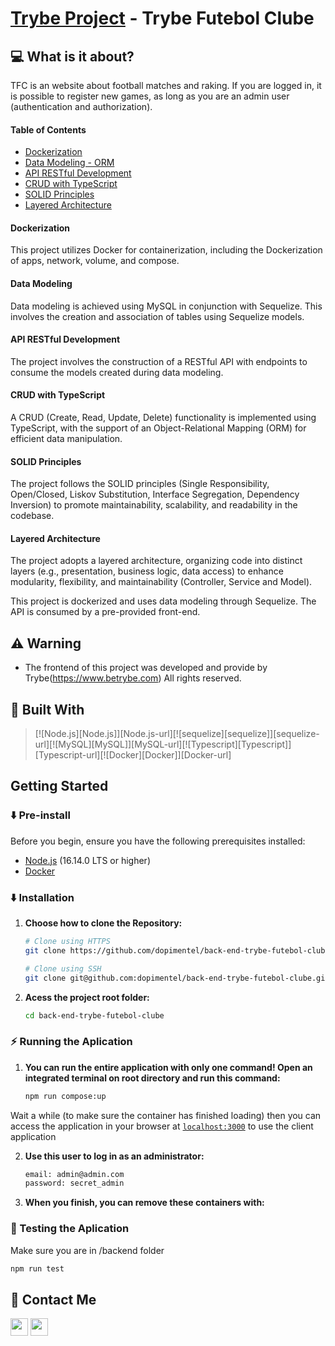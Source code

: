 # [Trybe Project](https://www.betrybe.com/)  - Trybe Futebol Clube

## 💻 What is it about?

TFC is an website about football matches and raking. If you are logged in, it is possible to register new games, as long as you are an admin user (authentication and authorization).

#### Table of Contents

- [Dockerization](#dockerization)
- [Data Modeling - ORM](#data-modeling)
- [API RESTful Development](#api-restful-development)
- [CRUD with TypeScript](#crud-with-typescript)
- [SOLID Principles](#solid-principles)
- [Layered Architecture](#layered-architecture)

#### Dockerization

This project utilizes Docker for containerization, including the Dockerization of apps, network, volume, and compose.

#### Data Modeling

Data modeling is achieved using MySQL in conjunction with Sequelize. This involves the creation and association of tables using Sequelize models.

#### API RESTful Development

The project involves the construction of a RESTful API with endpoints to consume the models created during data modeling.

#### CRUD with TypeScript

A CRUD (Create, Read, Update, Delete) functionality is implemented using TypeScript, with the support of an Object-Relational Mapping (ORM) for efficient data manipulation.

#### SOLID Principles

The project follows the SOLID principles (Single Responsibility, Open/Closed, Liskov Substitution, Interface Segregation, Dependency Inversion) to promote maintainability, scalability, and readability in the codebase.

#### Layered Architecture

The project adopts a layered architecture, organizing code into distinct layers (e.g., presentation, business logic, data access) to enhance modularity, flexibility, and maintainability (Controller, Service and Model).


This project is dockerized and uses data modeling through Sequelize. The API is consumed by a pre-provided front-end.

## ⚠ Warning

- The frontend of this project was developed and provide by Trybe(https://www.betrybe.com) All rights reserved.


## 🚀 Built With

> [![Node.js][Node.js]][Node.js-url][![sequelize][sequelize]][sequelize-url][![MySQL][MySQL]][MySQL-url][![Typescript][Typescript]][Typescript-url][![Docker][Docker]][Docker-url]


## Getting Started
### ⬇️ Pre-install
Before you begin, ensure you have the following prerequisites installed:

- [Node.js](https://nodejs.org/) (16.14.0 LTS or higher)
- [Docker](https://www.docker.com/)


### ⬇️  Installation

1. **Choose how to clone the Repository:**
   ```bash
   # Clone using HTTPS
   git clone https://github.com/dopimentel/back-end-trybe-futebol-clube.git
   
   # Clone using SSH
   git clone git@github.com:dopimentel/back-end-trybe-futebol-clube.git
   
2. **Acess the project root folder:**
   ```bash
   cd back-end-trybe-futebol-clube

### ⚡ Running the Aplication

1. **You can run the entire application with only one command! Open an integrated terminal on root directory and run this command:**

    ```bash
    npm run compose:up
    ``` 
    

Wait a while (to make sure the container has finished loading) then you can access the application in your browser at [`localhost:3000`](http://localhost:3000) to use the client application


2. **Use this user to log in as an administrator:**
    
    ```bash
    email: admin@admin.com
    password: secret_admin
    ``` 


3. **When you finish, you can remove these containers with:**

### 🧪 Testing the Aplication

Make sure you are in /backend folder
```bash
npm run test
```

## 💬 Contact Me

<div align="left" style="display: inline_block">
  
  <a href="https://www.linkedin.com/in/marcoscoutinho" target="_blank"><img height="28rem" src="https://img.shields.io/badge/LinkedIn-0077B5?style=for-the-badge&logo=linkedin&logoColor=white"></a> 
  <a href = "mailto:mpc_marcos@hotmail.com"><img height="28rem" src="https://img.shields.io/badge/outlook-0078D4?style=for-the-badge&logo=microsoftoutlook&logoColor=white" target="_blank"></a>
</div>

<!-- ## 📄 Licença

Esse projeto está sob licença. Veja o arquivo [LICENÇA](LICENSE.md) para mais detalhes.
